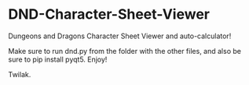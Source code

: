 # DND-Character-Sheet-Viewer
Dungeons and Dragons Character Sheet Viewer and auto-calculator!

Make sure to run dnd.py from the folder with the other files, and also be sure to pip install pyqt5.
Enjoy!

Twilak.
